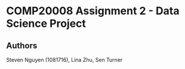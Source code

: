 # COMP20008 Assignment 2 - Data Science Project

## Authors
Steven Nguyen (1081716), Lina Zhu, Sen Turner 
